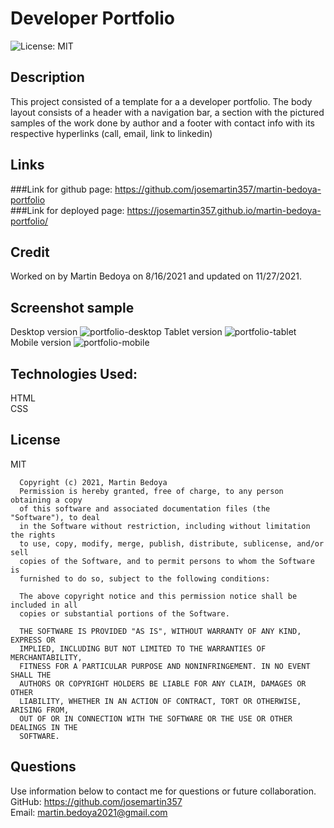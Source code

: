 
# Developer Portfolio
![License: MIT](https://img.shields.io/apm/l/vim-mode?style=for-the-badge)


## Description
This project consisted of a template for a a developer portfolio. The body layout consists of a header with a navigation bar, a section with the pictured samples of the work done by author and a footer with contact info with its respective hyperlinks (call, email, link to linkedin)

## Links
###Link for github page: https://github.com/josemartin357/martin-bedoya-portfolio
<br>
###Link for deployed page: https://josemartin357.github.io/martin-bedoya-portfolio/

## Credit
Worked on by Martin Bedoya on 8/16/2021 and updated on 11/27/2021.

## Screenshot sample
Desktop version
![portfolio-desktop](https://user-images.githubusercontent.com/83382332/143782158-8ec3a5cb-094e-4f92-a925-0a48bdf39d66.png)
Tablet version
![portfolio-tablet](https://user-images.githubusercontent.com/83382332/143782166-227c26ed-fe9a-4730-91b2-46e7610a5bab.jpg)
Mobile version
![portfolio-mobile](https://user-images.githubusercontent.com/83382332/143782169-6ff05b8f-45f8-4057-82ee-be7258af058b.jpg)


## Technologies Used:
HTML
<br/>
CSS

## License
MIT

      Copyright (c) 2021, Martin Bedoya
      Permission is hereby granted, free of charge, to any person obtaining a copy
      of this software and associated documentation files (the "Software"), to deal
      in the Software without restriction, including without limitation the rights
      to use, copy, modify, merge, publish, distribute, sublicense, and/or sell
      copies of the Software, and to permit persons to whom the Software is
      furnished to do so, subject to the following conditions:
      
      The above copyright notice and this permission notice shall be included in all
      copies or substantial portions of the Software.
      
      THE SOFTWARE IS PROVIDED "AS IS", WITHOUT WARRANTY OF ANY KIND, EXPRESS OR
      IMPLIED, INCLUDING BUT NOT LIMITED TO THE WARRANTIES OF MERCHANTABILITY,
      FITNESS FOR A PARTICULAR PURPOSE AND NONINFRINGEMENT. IN NO EVENT SHALL THE
      AUTHORS OR COPYRIGHT HOLDERS BE LIABLE FOR ANY CLAIM, DAMAGES OR OTHER
      LIABILITY, WHETHER IN AN ACTION OF CONTRACT, TORT OR OTHERWISE, ARISING FROM,
      OUT OF OR IN CONNECTION WITH THE SOFTWARE OR THE USE OR OTHER DEALINGS IN THE
      SOFTWARE.
## Questions
Use information below to contact me for questions or future collaboration.
<br/>
GitHub: https://github.com/josemartin357
<br/>
Email: martin.bedoya2021@gmail.com

